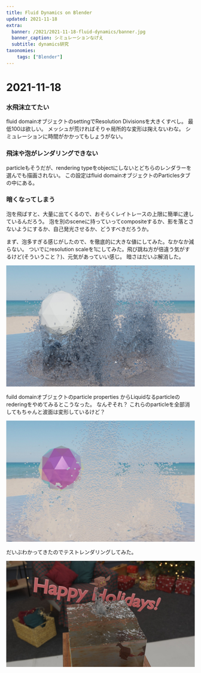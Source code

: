 ```yaml
---
title: Fluid Dynamics on Blender
updated: 2021-11-18
extra:
  banner: /2021/2021-11-18-fluid-dynamics/banner.jpg
  banner_caption: シミュレーションなげえ
  subtitle: dynamics研究
taxonomies:
    tags: ["Blender"]
---
```

# 2021-11-18

### 水飛沫立てたい

fluid domainオブジェクトのsettingでResolution Divisionsを大きくすべし。
最低100は欲しい。
メッシュが荒ければそりゃ局所的な変形は掬えないわな。
シミュレーションに時間がかかってもしょうがない。

### 飛沫や泡がレンダリングできない

particleもそうだが、rendering typeをobjectにしないとどちらのレンダラーを選んでも描画されない。
この設定はfluid domainオブジェクトのParticlesタブの中にある。

### 暗くなってしまう

泡を飛ばすと、大量に出てくるので、おそらくレイトレースの上限に簡単に達しているんだろう。
泡を別のsceneに持っていってcompositeするか、影を落とさないようにするか、自己発光させるか、どうすべきだろうか。

まず、泡多すぎる感じがしたので、を徹底的に大きな値にしてみた。なかなか減らない。
ついでにresolution scaleを1にしてみた。飛び跳ね方が倍違う気がするけど(そういうこと？)、元気があっていい感じ。
暗さはだいぶ解消した。

![](/2021/2021-11-18-fluid-dynamics/test2.jpg)

fuild domainオブジェクトのparticle properties からLiquidなるparticleのrederingをやめてみるとこうなった。
なんぞそれ？ これらのparticleを全部消してもちゃんと波面は変形しているけど？

![](/2021/2021-11-18-fluid-dynamics/test3.jpg)

だいぶわかってきたのでテストレンダリングしてみた。

![](/2021/2021-11-18-fluid-dynamics/jumping-owl.jpg)

